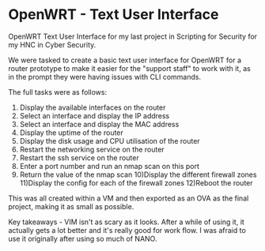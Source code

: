 # OpenWRT - Text User Interface
OpenWRT Text User Interface for my last project in Scripting for Security for my HNC in Cyber Security. 

We were tasked to create a basic text user interface for OpenWRT for a router prototype to make it easier for the "support staff" to work with it, as in the prompt they were having issues with CLI commands.

The full tasks were as follows:

1) Display the available interfaces on the router
2) Select an interface and display the IP address
3) Select an interface and display the MAC address
4) Display the uptime of the router
5) Display the disk usage and CPU utilisation of the router
6) Restart the networking service on the router
7) Restart the ssh service on the router
8) Enter a port number and run an nmap scan on this port
9) Return the value of the nmap scan
10)Display the different firewall zones
11)Display the config for each of the firewall zones
12)Reboot the router

This was all created within a VM and then exported as an OVA as the final project, making it as small as possible. 

Key takeaways - VIM isn't as scary as it looks. After a while of using it, it actually gets a lot better and it's really good for work flow. I was afraid to use it originally after using so much of NANO.
